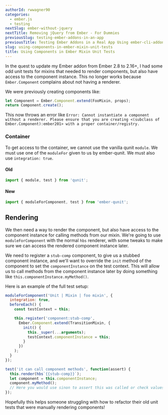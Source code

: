 ```yaml
---
authorId: rwwagner90
categories: 
  - ember.js
  - testing
nextSlug: ember-without-jquery
nextTitle: Removing jQuery from Ember - For Dummies
previousSlug: testing-ember-addons-in-an-app
previousTitle: Testing Ember Addons in a Real App Using ember-cli-addon-tests
slug: using-components-in-ember-mixin-unit-tests
title: Using Components in Ember Mixin Unit Tests
---
```


In the quest to update my Ember addon from Ember 2.8 to 2.16+, I had some odd unit tests for mixins that needed to render components, but also have access to the component instance. This no longer works because `Ember.Component` complains about not having a renderer.

We were previously creating components like:
```javascript
let Component = Ember.Component.extend(FooMixin, props);
return Component.create();
```

This now throws an error like `Error: Cannot instantiate a component without a renderer. Please ensure that you are creating <(subclass of Ember.Component):ember201> with a proper container/registry.`

### Container
To get access to the container, we cannot use the vanilla qunit `module`. We must use one of the `moduleFor` given to us by ember-qunit. We must also use `integration: true`. 

#### Old
```javascript
import { module, test } from 'qunit';
```
#### New
```javascript
import { moduleForComponent, test } from 'ember-qunit';
```

## Rendering
We then need a way to render the component, but also have access to the component instance for calling methods from our mixin. We're going to use `moduleForComponent` with the normal `hbs` renderer, with some tweaks to make sure we can access the rendered component instance later.

We need to register a `stub-comp` component, to give us a stubbed component instance, and we'll want to override the `init` method of the component to set the `componentInstance` on the test context. This will allow us to call methods from the component instance later by doing something like `this.componentInstance.myMethod()`.

Here is an example of the full test setup:

```javascript
moduleForComponent('Unit | Mixin | foo mixin', {
  integration: true,
  beforeEach() {
    const testContext = this;

    this.register('component:stub-comp',
      Ember.Component.extend(TransitionMixin, {
        init() {
          this._super(...arguments);
          testContext.componentInstance = this;
        }
      })
    );
  }
});

test('it can call component methods', function(assert) {
  this.render(hbs`{{stub-comp}}`);
  let component = this.componentInstance;
  component.myMethod();
  // Here you would use sinon to assert this was called or check values etc.
});
```

Hopefully this helps someone struggling with how to refactor their old unit tests that were manually rendering components!
